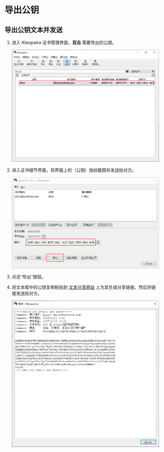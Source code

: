 # 导出公钥

## 导出公钥文本并发送

1. 进入 Kleopatra 证书管理界面，**双击** 需要导出的公钥。

    ![证书列表](exporting-public-key/certificates.png)

2. 进入证书细节界面，将界面上的（公钥）指纹截图并发送给对方。

    ![证书细节](exporting-public-key/certificate-detail.png)

3. 点击“导出”按钮。

4. 将文本框中的公钥复制粘贴到 [文本分享网站](../pastebin.md) 上为其生成分享链接，然后将链接发送给对方。

    ![公钥文本](exporting-public-key/public-key-text.png)